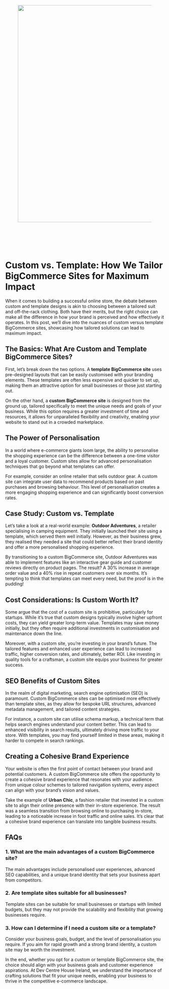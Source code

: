 
<div class="wp-block-columns alignwide is-layout-flex wp-container-core-columns-is-layout-8ba3830c wp-block-columns-is-layout-flex" style="margin-top:0;margin-bottom:0;padding-right:0;padding-left:0">
<div class="wp-block-column is-layout-flow wp-block-column-is-layout-flow" style="flex-basis:70%">
<div class="wp-block-group has-global-padding is-layout-constrained wp-block-group-is-layout-constrained"><figure class="alignwide wp-block-post-featured-image" style="padding-bottom:2vh;"><img alt="" class="attachment-post-thumbnail size-post-thumbnail wp-post-image" decoding="async" fetchpriority="high" height="686" sizes="(max-width: 1200px) 100vw, 1200px" src="https://www.devcentrehouse.eu/blogs/wp-content/uploads/2025/08/featured-1754397479907.jpg" srcset="https://www.devcentrehouse.eu/blogs/wp-content/uploads/2025/08/featured-1754397479907.jpg 1200w, https://www.devcentrehouse.eu/blogs/wp-content/uploads/2025/08/featured-1754397479907-300x172.jpg 300w, https://www.devcentrehouse.eu/blogs/wp-content/uploads/2025/08/featured-1754397479907-1024x585.jpg 1024w, https://www.devcentrehouse.eu/blogs/wp-content/uploads/2025/08/featured-1754397479907-768x439.jpg 768w" style="border-radius:0px;object-fit:cover;" width="1200"/></figure>
<h1 class="alignwide wp-block-post-title has-x-large-font-size">Custom vs. Template: How We Tailor BigCommerce Sites for Maximum Impact</h1>
<div aria-hidden="true" class="wp-block-spacer" style="height:var(--wp--preset--spacing--10)"></div>
</div>
<div class="wp-block-group has-global-padding is-layout-constrained wp-block-group-is-layout-constrained"><div class="entry-content alignwide wp-block-post-content has-global-padding is-layout-constrained wp-container-core-post-content-is-layout-a5dd074b wp-block-post-content-is-layout-constrained"><p>When it comes to building a successful online store, the debate between custom and template designs is akin to choosing between a tailored suit and off-the-rack clothing. Both have their merits, but the right choice can make all the difference in how your brand is perceived and how effectively it operates. In this post, we’ll dive into the nuances of custom versus template BigCommerce sites, showcasing how tailored solutions can lead to maximum impact.</p>
<h2>The Basics: What Are Custom and Template BigCommerce Sites?</h2>
<p>First, let’s break down the two options. A <strong>template BigCommerce site</strong> uses pre-designed layouts that can be easily customised with your branding elements. These templates are often less expensive and quicker to set up, making them an attractive option for small businesses or those just starting out.</p>
<p>On the other hand, a <strong>custom BigCommerce site</strong> is designed from the ground up, tailored specifically to meet the unique needs and goals of your business. While this option requires a greater investment of time and resources, it allows for unparalleled flexibility and creativity, enabling your website to stand out in a crowded marketplace.</p>
<h2>The Power of Personalisation</h2>
<p>In a world where e-commerce giants loom large, the ability to personalise the shopping experience can be the difference between a one-time visitor and a loyal customer. Custom sites allow for advanced personalisation techniques that go beyond what templates can offer.</p>
<p>For example, consider an online retailer that sells outdoor gear. A custom site can integrate user data to recommend products based on past purchases and browsing behaviour. This level of personalisation creates a more engaging shopping experience and can significantly boost conversion rates.</p>
<h2>Case Study: Custom vs. Template</h2>
<p>Let’s take a look at a real-world example: <strong>Outdoor Adventures</strong>, a retailer specialising in camping equipment. They initially launched their site using a template, which served them well initially. However, as their business grew, they realised they needed a site that could better reflect their brand identity and offer a more personalised shopping experience.</p>
<p>By transitioning to a custom BigCommerce site, Outdoor Adventures was able to implement features like an interactive gear guide and customer reviews directly on product pages. The result? A 30% increase in average order value and a 40% rise in repeat customers over six months. It’s tempting to think that templates can meet every need, but the proof is in the pudding!</p>
<h2>Cost Considerations: Is Custom Worth It?</h2>
<p>Some argue that the cost of a custom site is prohibitive, particularly for startups. While it’s true that custom designs typically involve higher upfront costs, they can yield greater long-term value. Templates may save money initially, but they often require additional investments in customisation and maintenance down the line.</p>
<p>Moreover, with a custom site, you’re investing in your brand’s future. The tailored features and enhanced user experience can lead to increased traffic, higher conversion rates, and ultimately, better ROI. Like investing in quality tools for a craftsman, a custom site equips your business for greater success.</p>
<h2>SEO Benefits of Custom Sites</h2>
<p>In the realm of digital marketing, search engine optimisation (SEO) is paramount. Custom BigCommerce sites can be optimised more effectively than template sites, as they allow for bespoke URL structures, advanced metadata management, and tailored content strategies.</p>
<p>For instance, a custom site can utilise schema markup, a technical term that helps search engines understand your content better. This can lead to enhanced visibility in search results, ultimately driving more traffic to your store. With templates, you may find yourself limited in these areas, making it harder to compete in search rankings.</p>
<h2>Creating a Cohesive Brand Experience</h2>
<p>Your website is often the first point of contact between your brand and potential customers. A custom BigCommerce site offers the opportunity to create a cohesive brand experience that resonates with your audience. From unique colour schemes to tailored navigation systems, every aspect can align with your brand’s vision and values.</p>
<p>Take the example of <strong>Urban Chic</strong>, a fashion retailer that invested in a custom site to align their online presence with their in-store experience. The result was a seamless transition from browsing online to purchasing in-store, leading to a noticeable increase in foot traffic and online sales. It’s clear that a cohesive brand experience can translate into tangible business results.</p>
<h2>FAQs</h2>
<h3>1. What are the main advantages of a custom BigCommerce site?</h3>
<p>The main advantages include personalised user experiences, advanced SEO capabilities, and a unique brand identity that sets your business apart from competitors.</p>
<h3>2. Are template sites suitable for all businesses?</h3>
<p>Template sites can be suitable for small businesses or startups with limited budgets, but they may not provide the scalability and flexibility that growing businesses require.</p>
<h3>3. How can I determine if I need a custom site or a template?</h3>
<p>Consider your business goals, budget, and the level of personalisation you require. If you aim for rapid growth and a strong brand identity, a custom site may be worth the investment.</p>
<p>In the end, whether you opt for a custom or template BigCommerce site, the choice should align with your business goals and customer experience aspirations. At Dev Centre House Ireland, we understand the importance of crafting solutions that fit your unique needs, enabling your business to thrive in the competitive e-commerce landscape.</p>
</div></div>
</div>
<div class="wp-block-column is-layout-flow wp-block-column-is-layout-flow" style="flex-basis:30%"></div>
</div>
